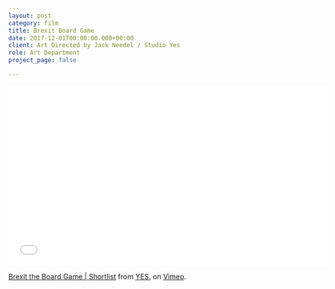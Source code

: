 ```yaml
---
layout: post
category: film
title: Brexit Board Game
date: 2017-12-01T00:00:00.000+00:00
client: Art Directed by Jack Needel / Studio Yes
role: Art Department
project_page: false

---
```

<iframe src="[https://player.vimeo.com/video/248175893?color=32ff00&title=0&byline=0&portrait=0](https://player.vimeo.com/video/248175893?color=32ff00&title=0&byline=0&portrait=0 "https://player.vimeo.com/video/248175893?color=32ff00&title=0&byline=0&portrait=0")" width="640" height="360" frameborder="0" allow="autoplay; fullscreen" allowfullscreen></iframe>

<p><a href="[https://vimeo.com/248175893](https://vimeo.com/248175893 "https://vimeo.com/248175893")">Brexit the Board Game | Shortlist</a> from <a href="[https://vimeo.com/user19168864](https://vimeo.com/user19168864 "https://vimeo.com/user19168864")">YES.</a> on <a href="[https://vimeo.com](https://vimeo.com "https://vimeo.com")">Vimeo</a>.</p>